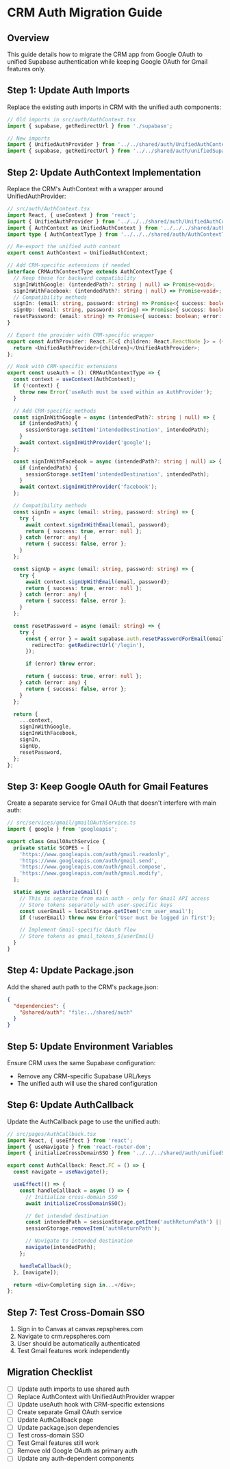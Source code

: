 # CRM Auth Migration Guide

## Overview

This guide details how to migrate the CRM app from Google OAuth to unified Supabase authentication while keeping Google OAuth for Gmail features only.

## Step 1: Update Auth Imports

Replace the existing auth imports in CRM with the unified auth components:

```typescript
// Old imports in src/auth/AuthContext.tsx
import { supabase, getRedirectUrl } from './supabase';

// New imports
import { UnifiedAuthProvider } from '../../shared/auth/UnifiedAuthContext';
import { supabase, getRedirectUrl } from '../../shared/auth/unifiedSupabase';
```

## Step 2: Update AuthContext Implementation

Replace the CRM's AuthContext with a wrapper around UnifiedAuthProvider:

```typescript
// src/auth/AuthContext.tsx
import React, { useContext } from 'react';
import { UnifiedAuthProvider } from '../../../shared/auth/UnifiedAuthContext';
import { AuthContext as UnifiedAuthContext } from '../../../shared/auth/UnifiedAuthContext';
import type { AuthContextType } from '../../../shared/auth/AuthContextType';

// Re-export the unified auth context
export const AuthContext = UnifiedAuthContext;

// Add CRM-specific extensions if needed
interface CRMAuthContextType extends AuthContextType {
  // Keep these for backward compatibility
  signInWithGoogle: (intendedPath?: string | null) => Promise<void>;
  signInWithFacebook: (intendedPath?: string | null) => Promise<void>;
  // Compatibility methods
  signIn: (email: string, password: string) => Promise<{ success: boolean; error: Error | null }>;
  signUp: (email: string, password: string) => Promise<{ success: boolean; error: Error | null }>;
  resetPassword: (email: string) => Promise<{ success: boolean; error: Error | null }>;
}

// Export the provider with CRM-specific wrapper
export const AuthProvider: React.FC<{ children: React.ReactNode }> = ({ children }) => {
  return <UnifiedAuthProvider>{children}</UnifiedAuthProvider>;
};

// Hook with CRM-specific extensions
export const useAuth = (): CRMAuthContextType => {
  const context = useContext(AuthContext);
  if (!context) {
    throw new Error('useAuth must be used within an AuthProvider');
  }

  // Add CRM-specific methods
  const signInWithGoogle = async (intendedPath?: string | null) => {
    if (intendedPath) {
      sessionStorage.setItem('intendedDestination', intendedPath);
    }
    await context.signInWithProvider('google');
  };

  const signInWithFacebook = async (intendedPath?: string | null) => {
    if (intendedPath) {
      sessionStorage.setItem('intendedDestination', intendedPath);
    }
    await context.signInWithProvider('facebook');
  };

  // Compatibility methods
  const signIn = async (email: string, password: string) => {
    try {
      await context.signInWithEmail(email, password);
      return { success: true, error: null };
    } catch (error: any) {
      return { success: false, error };
    }
  };

  const signUp = async (email: string, password: string) => {
    try {
      await context.signUpWithEmail(email, password);
      return { success: true, error: null };
    } catch (error: any) {
      return { success: false, error };
    }
  };

  const resetPassword = async (email: string) => {
    try {
      const { error } = await supabase.auth.resetPasswordForEmail(email, {
        redirectTo: getRedirectUrl('/login'),
      });

      if (error) throw error;

      return { success: true, error: null };
    } catch (error: any) {
      return { success: false, error };
    }
  };

  return {
    ...context,
    signInWithGoogle,
    signInWithFacebook,
    signIn,
    signUp,
    resetPassword,
  };
};
```

## Step 3: Keep Google OAuth for Gmail Features

Create a separate service for Gmail OAuth that doesn't interfere with main auth:

```typescript
// src/services/gmail/gmailOAuthService.ts
import { google } from 'googleapis';

export class GmailOAuthService {
  private static SCOPES = [
    'https://www.googleapis.com/auth/gmail.readonly',
    'https://www.googleapis.com/auth/gmail.send',
    'https://www.googleapis.com/auth/gmail.compose',
    'https://www.googleapis.com/auth/gmail.modify',
  ];

  static async authorizeGmail() {
    // This is separate from main auth - only for Gmail API access
    // Store tokens separately with user-specific keys
    const userEmail = localStorage.getItem('crm_user_email');
    if (!userEmail) throw new Error('User must be logged in first');

    // Implement Gmail-specific OAuth flow
    // Store tokens as gmail_tokens_${userEmail}
  }
}
```

## Step 4: Update Package.json

Add the shared auth path to the CRM's package.json:

```json
{
  "dependencies": {
    "@shared/auth": "file:../shared/auth"
  }
}
```

## Step 5: Update Environment Variables

Ensure CRM uses the same Supabase configuration:

- Remove any CRM-specific Supabase URL/keys
- The unified auth will use the shared configuration

## Step 6: Update AuthCallback

Update the AuthCallback page to use the unified auth:

```typescript
// src/pages/AuthCallback.tsx
import React, { useEffect } from 'react';
import { useNavigate } from 'react-router-dom';
import { initializeCrossDomainSSO } from '../../../shared/auth/unifiedSupabase';

export const AuthCallback: React.FC = () => {
  const navigate = useNavigate();

  useEffect(() => {
    const handleCallback = async () => {
      // Initialize cross-domain SSO
      await initializeCrossDomainSSO();

      // Get intended destination
      const intendedPath = sessionStorage.getItem('authReturnPath') || '/dashboard';
      sessionStorage.removeItem('authReturnPath');

      // Navigate to intended destination
      navigate(intendedPath);
    };

    handleCallback();
  }, [navigate]);

  return <div>Completing sign in...</div>;
};
```

## Step 7: Test Cross-Domain SSO

1. Sign in to Canvas at canvas.repspheres.com
2. Navigate to crm.repspheres.com
3. User should be automatically authenticated
4. Test Gmail features work independently

## Migration Checklist

- [ ] Update auth imports to use shared auth
- [ ] Replace AuthContext with UnifiedAuthProvider wrapper
- [ ] Update useAuth hook with CRM-specific extensions
- [ ] Create separate Gmail OAuth service
- [ ] Update AuthCallback page
- [ ] Update package.json dependencies
- [ ] Test cross-domain SSO
- [ ] Test Gmail features still work
- [ ] Remove old Google OAuth as primary auth
- [ ] Update any auth-dependent components
